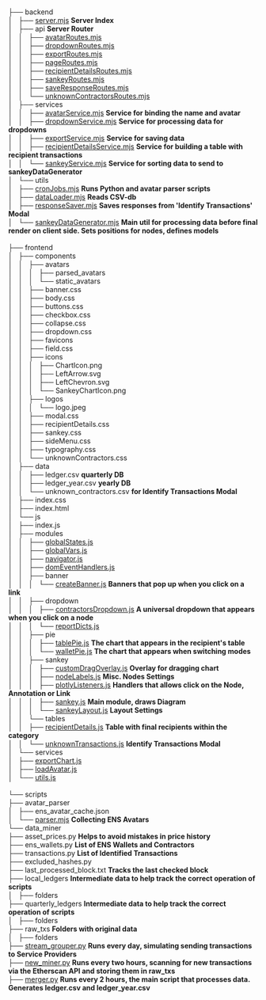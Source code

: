 <br>├── backend<br>
│   ├── [server.mjs](https://github.com/danchousz/ens_open_ledger/blob/main/backend/server.mjs) **Server Index**<br>
│   ├── api **Server Router**<br>
│   │   ├── [avatarRoutes.mjs](https://github.com/danchousz/ens_open_ledger/blob/main/backend/api/avatarRoutes.mjs) <br>
│   │   ├── [dropdownRoutes.mjs](https://github.com/danchousz/ens_open_ledger/blob/main/backend/api/dropdownRoutes.mjs)<br>
│   │   ├── [exportRoutes.mjs](https://github.com/danchousz/ens_open_ledger/blob/main/backend/api/exportRoutes.mjs)<br>
│   │   ├── [pageRoutes.mjs](https://github.com/danchousz/ens_open_ledger/blob/main/backend/api/pageRoutes.mjs)<br>
│   │   ├── [recipientDetailsRoutes.mjs](https://github.com/danchousz/ens_open_ledger/blob/main/backend/api/recipientDetailsRoutes.mjs)<br>
│   │   ├── [sankeyRoutes.mjs](https://github.com/danchousz/ens_open_ledger/blob/main/backend/api/sankeyRoutes.mjs)<br>
│   │   ├── [saveResponseRoutes.mjs](https://github.com/danchousz/ens_open_ledger/blob/main/backend/api/saveResponseRoutes.mjs)<br>
│   │   └── [unknownContractorsRoutes.mjs](https://github.com/danchousz/ens_open_ledger/blob/main/backend/api/unknownContractorsRoutes.mjs)<br>
│   ├── services<br>
│   │   ├── [avatarService.mjs](https://github.com/danchousz/ens_open_ledger/blob/main/backend/services/avatarService.mjs) **Service for binding the name and avatar**<br>
│   │   ├── [dropdownService.mjs](https://github.com/danchousz/ens_open_ledger/blob/main/backend/services/dropdownService.mjs) **Service for processing data for dropdowns**<br>
│   │   ├── [exportService.mjs](https://github.com/danchousz/ens_open_ledger/blob/main/backend/services/exportService.mjs) **Service for saving data**<br>
│   │   ├── [recipientDetailsService.mjs](https://github.com/danchousz/ens_open_ledger/blob/main/backend/services/recipientDetailsService.mjs) **Service for building a table with recipient transactions**<br>
│   │   └── [sankeyService.mjs](https://github.com/danchousz/ens_open_ledger/blob/main/backend/services/sankeyService.mjs) **Service for sorting data to send to sankeyDataGenerator**<br>
│   └── utils<br>
│       ├── [cronJobs.mjs](https://github.com/danchousz/ens_open_ledger/blob/main/backend/utils/cronJobs.mjs) **Runs Python and avatar parser scripts**<br>
│       ├── [dataLoader.mjs](https://github.com/danchousz/ens_open_ledger/blob/main/backend/utils/dataLoader.mjs) **Reads CSV-db**<br>
│       ├── [responseSaver.mjs](https://github.com/danchousz/ens_open_ledger/blob/main/backend/utils/responseSaver.mjs) **Saves responses from 'Identify Transactions' Modal**<br>
│       └── [sankeyDataGenerator.mjs](https://github.com/danchousz/ens_open_ledger/blob/main/backend/utils/sankeyDataGenerator.mjs) **Main util for processing data before final render on client side. Sets positions for nodes, defines models**<br><br>
├── frontend<br>
│   ├── components<br>
│   │   ├── avatars<br>
│   │   │   ├── parsed_avatars<br>
│   │   │   └── static_avatars<br>
│   │   ├── banner.css<br>
│   │   ├── body.css<br>
│   │   ├── buttons.css<br>
│   │   ├── checkbox.css<br>
│   │   ├── collapse.css<br>
│   │   ├── dropdown.css<br>
│   │   ├── favicons<br>
│   │   ├── field.css<br>
│   │   ├── icons<br>
│   │   │   ├── ChartIcon.png<br>
│   │   │   ├── LeftArrow.svg<br>
│   │   │   ├── LeftChevron.svg<br>
│   │   │   └── SankeyChartIcon.png<br>
│   │   ├── logos<br>
│   │   │   └── logo.jpeg<br>
│   │   ├── modal.css<br>
│   │   ├── recipientDetails.css<br>
│   │   ├── sankey.css<br>
│   │   ├── sideMenu.css<br>
│   │   ├── typography.css<br>
│   │   └── unknownContractors.css<br>
│   ├── data<br>
│   │   ├── ledger.csv **quarterly DB**<br>
│   │   ├── ledger_year.csv **yearly DB**<br>
│   │   └── unknown_contractors.csv **for Identify Transactions Modal**<br>
│   ├── index.css<br>
│   ├── index.html<br>
│   └── js<br>
│       ├── index.js<br>
│       ├── modules<br>
│       │   ├── [globalStates.js](https://github.com/danchousz/ens_open_ledger/blob/main/frontend/js/modules/globalStates.js)<br>
│       │   ├── [globalVars.js](https://github.com/danchousz/ens_open_ledger/blob/main/frontend/js/modules/globalVars.js)<br>
│       │   ├── [navigator.js](https://github.com/danchousz/ens_open_ledger/blob/main/frontend/js/modules/navigator.js)<br>
│       │   ├── [domEventHandlers.js](https://github.com/danchousz/ens_open_ledger/blob/main/frontend/js/modules/domEventHandlers.js)<br>
│       │   ├── banner<br>
│       │   │   └── [createBanner.js](https://github.com/danchousz/ens_open_ledger/blob/main/frontend/js/modules/banner/createBanner.js) **Banners that pop up when you click on a link**<br>
│       │   ├── dropdown<br>
│       │   │   ├── [contractorsDropdown.js](https://github.com/danchousz/ens_open_ledger/blob/main/frontend/js/modules/dropdown/contractorsDropdown.js) **A universal dropdown that appears when you click on a node**<br>
│       │   │   └── [reportDicts.js](https://github.com/danchousz/ens_open_ledger/blob/main/frontend/js/modules/dropdown/reportDicts.js)<br>
│       │   ├── pie<br>
│       │   │   ├── [tablePie.js](https://github.com/danchousz/ens_open_ledger/blob/main/frontend/js/modules/pie/tablePie.js) **The chart that appears in the recipient's table**<br>
│       │   │   └── [walletPie.js](https://github.com/danchousz/ens_open_ledger/blob/main/frontend/js/modules/pie/walletPie.js) **The chart that appears when switching modes**<br>
│       │   ├── sankey<br>
│       │   │   ├── [customDragOverlay.js](https://github.com/danchousz/ens_open_ledger/blob/main/frontend/js/modules/sankey/customDragOverlay.js) **Overlay for dragging chart**<br>
│       │   │   ├── [nodeLabels.js](https://github.com/danchousz/ens_open_ledger/blob/main/frontend/js/modules/sankey/nodeLabels.js) **Misc. Nodes Settings**<br>
│       │   │   ├── [plotlyListeners.js](https://github.com/danchousz/ens_open_ledger/blob/main/frontend/js/modules/sankey/plotlyListeners.js) **Handlers that allows click on the Node, Annotation or Link**<br>
│       │   │   ├── [sankey.js](https://github.com/danchousz/ens_open_ledger/blob/main/frontend/js/modules/sankey/sankey.js) **Main module, draws Diagram**<br>
│       │   │   └── [sankeyLayout.js](https://github.com/danchousz/ens_open_ledger/blob/main/frontend/js/modules/sankey/sankeyLayout.js) **Layout Settings**<br>
│       │   └── tables<br>
│       │       ├── [recipientDetails.js](https://github.com/danchousz/ens_open_ledger/blob/main/frontend/js/modules/tables/recipientDetails.js) **Table with final recipients within the category**<br>
│       │       └── [unknownTransactions.js](https://github.com/danchousz/ens_open_ledger/blob/main/frontend/js/modules/tables/unknownTransactions.js) **Identify Transactions Modal**<br>
│       └── services<br>
│           ├── [exportChart.js](https://github.com/danchousz/ens_open_ledger/blob/main/frontend/js/services/exportChart.js)<br>
│           ├── [loadAvatar.js](https://github.com/danchousz/ens_open_ledger/blob/main/frontend/js/services/loadAvatar.js)<br>
│           └── [utils.js](https://github.com/danchousz/ens_open_ledger/blob/main/frontend/js/services/utils.js)<br><br>
└── scripts<br>
    ├── avatar_parser<br>
    │   ├── ens_avatar_cache.json<br>
    │   └── [parser.mjs](https://github.com/danchousz/ens_open_ledger/blob/main/scripts/avatar_parser/parser.mjs) **Collecting ENS Avatars**<br>
    └── data_miner<br>
        ├── asset_prices.py **Helps to avoid mistakes in price history**<br>
        ├── ens_wallets.py **List of ENS Wallets and Contractors**<br>
        ├── transactions.py **List of Identified Transactions**<br>
        ├── excluded_hashes.py<br>
        ├── last_processed_block.txt **Tracks the last checked block**<br>
        ├── local_ledgers **Intermediate data to help track the correct operation of scripts**<br>
        │   ├── folders<br>
        ├── quarterly_ledgers **Intermediate data to help track the correct operation of scripts**<br>
        │   ├── folders<br>
        ├── raw_txs **Folders with original data**<br>
        │   ├── folders<br>
        ├── [stream_grouper.py](https://github.com/danchousz/ens_open_ledger/blob/main/scripts/data_miner/stream_grouper.py) **Runs every day, simulating sending transactions to Service Providers**<br>
        ├── [new_miner.py](https://github.com/danchousz/ens_open_ledger/blob/main/scripts/data_miner/new_miner.py) **Runs every two hours, scanning for new transactions via the Etherscan API and storing them in raw_txs**<br>
        ├── [merger.py](https://github.com/danchousz/ens_open_ledger/blob/main/scripts/data_miner/merger.py) **Runs every 2 hours, the main script that processes data. Generates ledger.csv and ledger_year.csv**<br>